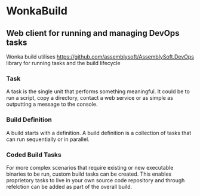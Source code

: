 # WonkaBuild

## Web client for running and managing DevOps tasks

Wonka build utilises https://github.com/assemblysoft/AssemblySoft.DevOps library for running tasks and the build lifecycle

### Task
A task is the single unit that performs something meaningful. It could be to run a script, copy a directory, contact a web service or as simple as outputting a message to the console.

### Build Definition
A build starts with a definition. A build definition is a collection of tasks that can run sequentially or in parallel.

### Coded Build Tasks
For more complex scenarios that require existing or new executable binaries to be run, custom build tasks can be created.
This enables proprietory tasks to live in your own source code repository and through refelction can be added as part of the overall build. 


